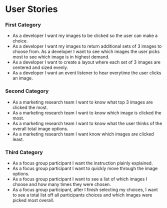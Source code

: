 # User Stories
### First Category
* As a developer I want my images to be clicked so the user can make a choice.
* As a developer I want my images to return additional sets of 3 images to choose from.
As a developer I want to see which images the user picks most to see which image is in highest demand.
* As a developer I want to create a layout where each set of 3 images are centered and sized evenly.
* As a developer I want an event listener to hear everytime the user clicks an image.
### Second Category
* As a marketing research team I want to know what top 3 images are clicked the most.
* As a marketing research team I want to know which image is clicked the most.
* As a marketing research team I want to know what the user thinks of the overall total image options.
* As a marketing research team I want know which images are clicked least.
### Third Category
* As a focus group participant I want the instruction plainly explained.
* As a focus group participant I want to quickly move through the image options.
* As a focus group participant I want to see a list of which images I choose and how many times they were chosen.
* As a focus group participant, after I finish selecting my choices, I want to see a total list off all participants choices and which images were picked most overall.